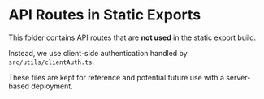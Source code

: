 # API Routes in Static Exports

This folder contains API routes that are **not used** in the static export build.

Instead, we use client-side authentication handled by `src/utils/clientAuth.ts`.

These files are kept for reference and potential future use with a server-based deployment.
